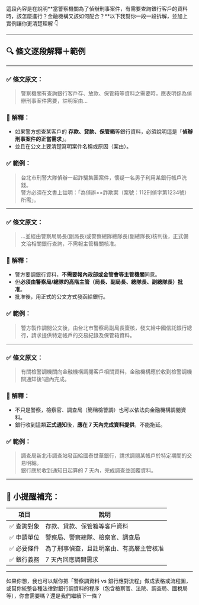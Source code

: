 這段內容是在說明**當警察機關為了偵辦刑事案件，有需要查詢銀行客戶的資料時，該怎麼進行？金融機構又該如何配合？**以下我幫你一段一段拆解，並加上實例讓你更清楚理解 👇

---

## 🔍 條文逐段解釋＋範例

---

### ✅ 條文原文：

> 警察機關有查詢銀行客戶存、放款、保管箱等資料之需要時，應表明係為偵辦刑事案件需要，註明案由…

### 📘 解釋：
- 如果警方想查某客戶的 **存款、貸款、保管箱**等銀行資料，必須說明這是「**偵辦刑事案件的正當需求**」。
- 並且在公文上要清楚寫明案件名稱或原因（案由）。

### ✅ 範例：
> 台北市刑警大隊偵辦一起詐騙集團案件，懷疑一名男子利用某銀行帳戶洗錢。<br>
> 警方必須在文書上註明：「為偵辦××詐欺案（案號：112刑偵字第1234號）所需」。

---

### ✅ 條文原文：

> …並經由警察局局長(副局長)或警察總隊總隊長(副總隊長)核判後，正式備文洽相關銀行查詢，不需報主管機關核准。

### 📘 解釋：
- 警方要調銀行資料，**不需要報內政部或金管會等主管機關**同意。
- 但**必須由警察局/總隊的高階主管（局長、副局長、總隊長、副總隊長）批准**。
- 批准後，用正式的公文方式發函給銀行。

### ✅ 範例：
> 警方製作調閱公文後，由台北市警察局副局長簽核，發文給中國信託銀行總行，請求提供特定帳戶的交易紀錄及保管箱資料。

---

### ✅ 條文原文：

> 有關檢警調機關向金融機構調閱客戶相關資料，金融機構應於收到檢警調機關通知後1週內完成。

### 📘 解釋：
- 不只是警察，檢察官、調查局（簡稱檢警調）也可以依法向金融機構調閱資料。
- 銀行收到這類**正式通知**後，**應在 7 天內完成資料提供**，不能拖延。

### ✅ 範例：
> 調查局新北市調查站發函給國泰世華銀行，請求調閱某帳戶於特定期間的交易明細。<br>
> 銀行應於收到通知日起算的 7 天內，完成調查並回覆資料。

---

## 🧠 小提醒補充：

| 項目 | 說明 |
|------|------|
| ✅ 查詢對象 | 存款、貸款、保管箱等客戶資料 |
| ✅ 申請單位 | 警察局、警察總隊、檢察官、調查局 |
| ✅ 必要條件 | 為了刑事偵查，且註明案由、有高層主管核准 |
| ✅ 銀行義務 | 7 天內回應調閱需求 |

---

如果你想，我也可以幫你把「警察調資料 vs 銀行應對流程」做成表格或流程圖，或幫你統整各種法律對銀行調資料的程序（包含檢察官、法院、調查局、國稅局等），你會需要嗎？還是我們繼續下一條？